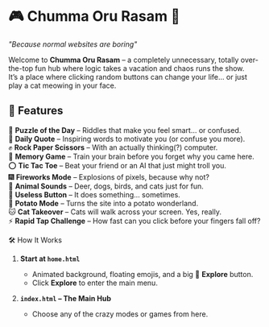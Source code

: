 # 🎮 Chumma Oru Rasam 🎉  
*"Because normal websites are boring"*  

Welcome to **Chumma Oru Rasam** – a completely unnecessary, totally over-the-top fun hub where logic takes a vacation and chaos runs the show.  
It’s a place where clicking random buttons can change your life… or just play a cat meowing in your face.  



## 🚀 Features  

🧩 **Puzzle of the Day** – Riddles that make you feel smart… or confused.  
📜 **Daily Quote** – Inspiring words to motivate you (or confuse you more).  
✊ **Rock Paper Scissors** – With an actually thinking(?) computer.  
🧠 **Memory Game** – Train your brain before you forget why you came here.  
⭕ **Tic Tac Toe** – Beat your friend or an AI that just might troll you.  
🎆 **Fireworks Mode** – Explosions of pixels, because why not?  
🐾 **Animal Sounds** – Deer, dogs, birds, and cats just for fun.    
🥱 **Useless Button** – It does something… sometimes.  
🥔 **Potato Mode** – Turns the site into a potato wonderland.  
🐱 **Cat Takeover** – Cats will walk across your screen. Yes, really.  
⚡ **Rapid Tap Challenge** – How fast can you click before your fingers fall off?  



 🛠 How It Works  

1. **Start at `home.html`**  
   - Animated background, floating emojis, and a big 🚀 **Explore** button.  
   - Click **Explore** to enter the main menu.  

2. **`index.html` – The Main Hub**  
   - Choose any of the crazy modes or games from here.  



